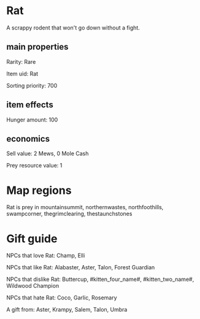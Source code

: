# Rat

A scrappy rodent that won't go down without a fight.

## main properties

Rarity: Rare

Item uid: Rat

Sorting priority: 700

## item effects

Hunger amount: 100

## economics

Sell value: 2 Mews, 0 Mole Cash

Prey resource value: 1

# Map regions

Rat is prey in mountainsummit, northernwastes, northfoothills, swampcorner, thegrimclearing, thestaunchstones

# Gift guide

NPCs that love Rat: Champ, Elli

NPCs that like Rat: Alabaster, Aster, Talon, Forest Guardian

NPCs that dislike Rat: Buttercup, #kitten_four_name#, #kitten_two_name#, Wildwood Champion

NPCs that hate Rat: Coco, Garlic, Rosemary

A gift from: Aster, Krampy, Salem, Talon, Umbra